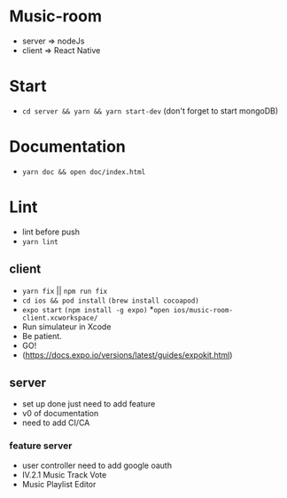 # Music-room
* server => nodeJs
* client => React Native

# Start
* ```cd server && yarn && yarn start-dev``` (don't forget to start mongoDB)

# Documentation
* ```yarn doc && open doc/index.html```
# Lint
* lint before push
* ```yarn lint```

## client
* ```yarn fix``` || ```npm run fix```
* ```cd ios && pod install``` ```(brew install cocoapod)```
* ```expo start``` ```(npm install -g expo)```
*```open ios/music-room-client.xcworkspace/```
* Run simulateur in Xcode
* Be patient.
* GO!
* (https://docs.expo.io/versions/latest/guides/expokit.html)

## server
* set up done just need to add feature
* v0 of documentation
* need to add CI/CA

### feature server
* user controller need to add google oauth
* IV.2.1 Music Track Vote
* Music Playlist Editor
